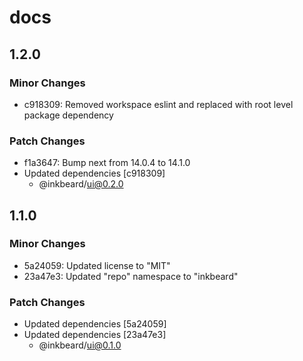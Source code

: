 # docs

## 1.2.0

### Minor Changes

- c918309: Removed workspace eslint and replaced with root level package dependency

### Patch Changes

- f1a3647: Bump next from 14.0.4 to 14.1.0
- Updated dependencies [c918309]
  - @inkbeard/ui@0.2.0

## 1.1.0

### Minor Changes

- 5a24059: Updated license to "MIT"
- 23a47e3: Updated "repo" namespace to "inkbeard"

### Patch Changes

- Updated dependencies [5a24059]
- Updated dependencies [23a47e3]
  - @inkbeard/ui@0.1.0
